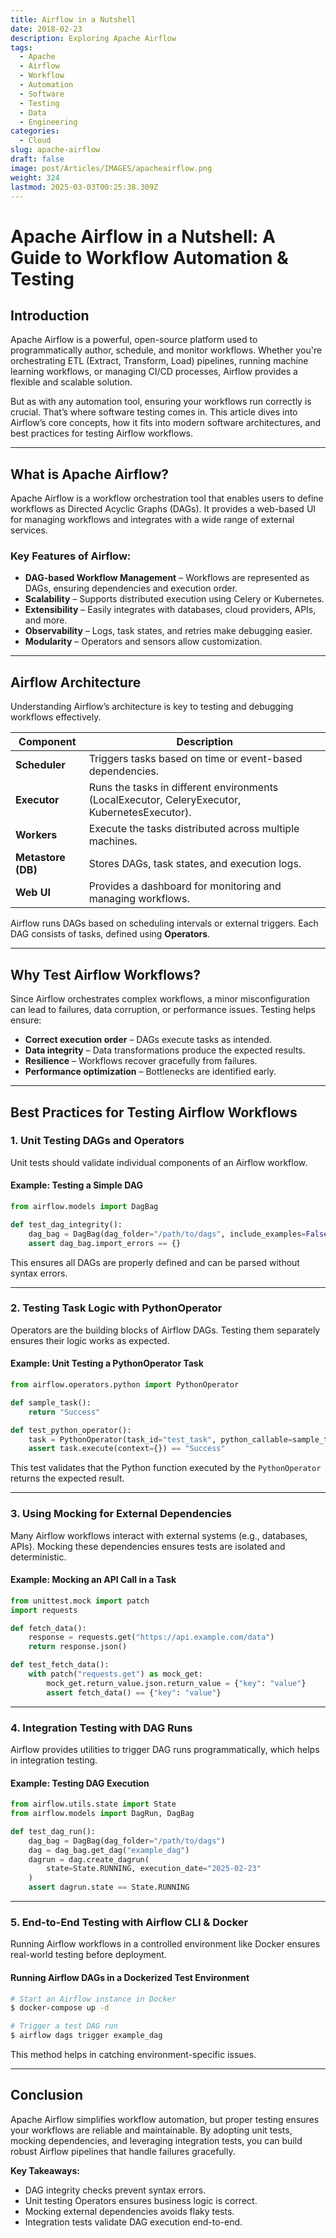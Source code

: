 ```yaml
---
title: Airflow in a Nutshell
date: 2018-02-23
description: Exploring Apache Airflow
tags:
  - Apache
  - Airflow
  - Workflow
  - Automation
  - Software
  - Testing
  - Data
  - Engineering
categories:
  - Cloud
slug: apache-airflow
draft: false
image: post/Articles/IMAGES/apacheairflow.png
weight: 324
lastmod: 2025-03-03T00:25:38.309Z
---
```

# Apache Airflow in a Nutshell: A Guide to Workflow Automation & Testing

## Introduction

Apache Airflow is a powerful, open-source platform used to programmatically author, schedule, and monitor workflows. Whether you're orchestrating ETL (Extract, Transform, Load) pipelines, running machine learning workflows, or managing CI/CD processes, Airflow provides a flexible and scalable solution.

But as with any automation tool, ensuring your workflows run correctly is crucial. That’s where software testing comes in. This article dives into Airflow’s core concepts, how it fits into modern software architectures, and best practices for testing Airflow workflows.

***

## What is Apache Airflow?

Apache Airflow is a workflow orchestration tool that enables users to define workflows as Directed Acyclic Graphs (DAGs). It provides a web-based UI for managing workflows and integrates with a wide range of external services.

### **Key Features of Airflow:**

* **DAG-based Workflow Management** – Workflows are represented as DAGs, ensuring dependencies and execution order.
* **Scalability** – Supports distributed execution using Celery or Kubernetes.
* **Extensibility** – Easily integrates with databases, cloud providers, APIs, and more.
* **Observability** – Logs, task states, and retries make debugging easier.
* **Modularity** – Operators and sensors allow customization.

***

## Airflow Architecture

Understanding Airflow’s architecture is key to testing and debugging workflows effectively.

| Component          | Description                                                                                   |
| ------------------ | --------------------------------------------------------------------------------------------- |
| **Scheduler**      | Triggers tasks based on time or event-based dependencies.                                     |
| **Executor**       | Runs the tasks in different environments (LocalExecutor, CeleryExecutor, KubernetesExecutor). |
| **Workers**        | Execute the tasks distributed across multiple machines.                                       |
| **Metastore (DB)** | Stores DAGs, task states, and execution logs.                                                 |
| **Web UI**         | Provides a dashboard for monitoring and managing workflows.                                   |

Airflow runs DAGs based on scheduling intervals or external triggers. Each DAG consists of tasks, defined using **Operators**.

***

## Why Test Airflow Workflows?

Since Airflow orchestrates complex workflows, a minor misconfiguration can lead to failures, data corruption, or performance issues. Testing helps ensure:

* **Correct execution order** – DAGs execute tasks as intended.
* **Data integrity** – Data transformations produce the expected results.
* **Resilience** – Workflows recover gracefully from failures.
* **Performance optimization** – Bottlenecks are identified early.

***

## Best Practices for Testing Airflow Workflows

### 1. **Unit Testing DAGs and Operators**

Unit tests should validate individual components of an Airflow workflow.

#### Example: Testing a Simple DAG

```python
from airflow.models import DagBag

def test_dag_integrity():
    dag_bag = DagBag(dag_folder="/path/to/dags", include_examples=False)
    assert dag_bag.import_errors == {}
```

This ensures all DAGs are properly defined and can be parsed without syntax errors.

***

### 2. **Testing Task Logic with PythonOperator**

Operators are the building blocks of Airflow DAGs. Testing them separately ensures their logic works as expected.

#### Example: Unit Testing a PythonOperator Task

```python
from airflow.operators.python import PythonOperator

def sample_task():
    return "Success"

def test_python_operator():
    task = PythonOperator(task_id="test_task", python_callable=sample_task, dag=None)
    assert task.execute(context={}) == "Success"
```

This test validates that the Python function executed by the `PythonOperator` returns the expected result.

***

### 3. **Using Mocking for External Dependencies**

Many Airflow workflows interact with external systems (e.g., databases, APIs). Mocking these dependencies ensures tests are isolated and deterministic.

#### Example: Mocking an API Call in a Task

```python
from unittest.mock import patch
import requests

def fetch_data():
    response = requests.get("https://api.example.com/data")
    return response.json()

def test_fetch_data():
    with patch("requests.get") as mock_get:
        mock_get.return_value.json.return_value = {"key": "value"}
        assert fetch_data() == {"key": "value"}
```

***

### 4. **Integration Testing with DAG Runs**

Airflow provides utilities to trigger DAG runs programmatically, which helps in integration testing.

#### Example: Testing DAG Execution

```python
from airflow.utils.state import State
from airflow.models import DagRun, DagBag

def test_dag_run():
    dag_bag = DagBag(dag_folder="/path/to/dags")
    dag = dag_bag.get_dag("example_dag")
    dagrun = dag.create_dagrun(
        state=State.RUNNING, execution_date="2025-02-23"
    )
    assert dagrun.state == State.RUNNING
```

***

### 5. **End-to-End Testing with Airflow CLI & Docker**

Running Airflow workflows in a controlled environment like Docker ensures real-world testing before deployment.

#### Running Airflow DAGs in a Dockerized Test Environment

```sh
# Start an Airflow instance in Docker
$ docker-compose up -d

# Trigger a test DAG run
$ airflow dags trigger example_dag
```

This method helps in catching environment-specific issues.

***

## Conclusion

Apache Airflow simplifies workflow automation, but proper testing ensures your workflows are reliable and maintainable. By adopting unit tests, mocking dependencies, and leveraging integration tests, you can build robust Airflow pipelines that handle failures gracefully.

**Key Takeaways:**

* DAG integrity checks prevent syntax errors.
* Unit testing Operators ensures business logic is correct.
* Mocking external dependencies avoids flaky tests.
* Integration tests validate DAG execution end-to-end.
